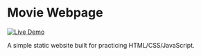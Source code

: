 # Movie Webpage

[![Live Demo](https://img.shields.io/badge/Live%20Demo-Visit%20Site-blue?logo=github-pages&style=flat-square)](https://dtdev-hub.github.io/movie-simple-webpage/)

A simple static website built for practicing HTML/CSS/JavaScript.
